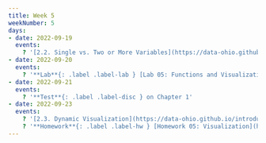 ```yaml
---
title: Week 5
weekNumber: 5
days:
- date: 2022-09-19
  events:
    ? '[2.2. Single vs. Two or More Variables](https://data-ohio.github.io/introductory-data-science/2/2/2_2_charting_techniques.html)'
- date: 2022-09-20
  events:
    ? '**Lab**{: .label .label-lab } [Lab 05: Functions and Visualizations](https://jupyterhub.academic.kube.ohio.edu/hub/user-redirect/git-pull?repo=https%3A%2F%2Fgithub.com%2Fdata-ohio%2FMATH2530_Fall22-23&urlpath=lab%2Ftree%2FMATH2530_Fall22-23%2Flab%2Flab05%2Flab05.ipynb&branch=main)'
- date: 2022-09-21
  events:
    ? '**Test**{: .label .label-disc } on Chapter 1'
- date: 2022-09-23
  events:
    ? '[2.3. Dynamic Visualization](https://data-ohio.github.io/introductory-data-science/2/3/2_3_dynamic_plotting.html)'
    ? '**Homework**{: .label .label-hw } [Homework 05: Visualization](https://jupyterhub.academic.kube.ohio.edu/hub/user-redirect/git-pull?repo=https%3A%2F%2Fgithub.com%2Fdata-ohio%2FMATH2530_Fall22-23&urlpath=lab%2Ftree%2FMATH2530_Fall22-23%2Fhw%2Fhw05%2Fhw05.ipynb&branch=main)'
---
```

